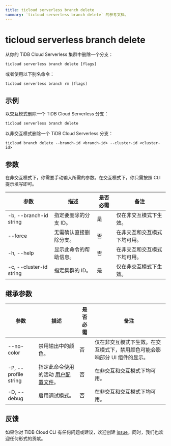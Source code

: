 ```yaml
---
title: ticloud serverless branch delete
summary: `ticloud serverless branch delete` 的参考文档。
---
```


# ticloud serverless branch delete

从你的 TiDB Cloud Serverless 集群中删除一个分支：

```shell
ticloud serverless branch delete [flags]
```

或者使用以下别名命令：

```shell
ticloud serverless branch rm [flags]
```

## 示例

以交互模式删除一个 TiDB Cloud Serverless 分支：

```shell
ticloud serverless branch delete
```

以非交互模式删除一个 TiDB Cloud Serverless 分支：

```shell
ticloud branch delete --branch-id <branch-id> --cluster-id <cluster-id>
```

## 参数

在非交互模式下，你需要手动输入所需的参数。在交互模式下，你只需按照 CLI 提示填写即可。

| 参数                    | 描述                                | 是否必需 | 备注                                                 |
|-------------------------|-------------------------------------|----------|------------------------------------------------------|
| -b, --branch-id string  | 指定要删除的分支 ID。               | 是       | 仅在非交互模式下生效。                               |
| --force                 | 无需确认直接删除分支。              | 否       | 在非交互和交互模式下均可用。                         |
| -h, --help              | 显示此命令的帮助信息。              | 否       | 在非交互和交互模式下均可用。                         |
| -c, --cluster-id string | 指定集群的 ID。                     | 是       | 仅在非交互模式下生效。                               |

## 继承参数

| 参数                 | 描述                                                                                | 是否必需 | 备注                                                                                                             |
|----------------------|-------------------------------------------------------------------------------------|----------|------------------------------------------------------------------------------------------------------------------|
| --no-color           | 禁用输出中的颜色。                                                                  | 否       | 仅在非交互模式下生效。在交互模式下，禁用颜色可能会影响部分 UI 组件的显示。                                       |
| -P, --profile string | 指定此命令使用的活动 [用户配置文件](/tidb-cloud/cli-reference.md#user-profile)。     | 否       | 在非交互和交互模式下均可用。                                                                                     |
| -D, --debug          | 启用调试模式。                                                                      | 否       | 在非交互和交互模式下均可用。                                                                                     |

## 反馈

如果你对 TiDB Cloud CLI 有任何问题或建议，欢迎创建 [issue](https://github.com/tidbcloud/tidbcloud-cli/issues/new/choose)。同时，我们也欢迎任何形式的贡献。